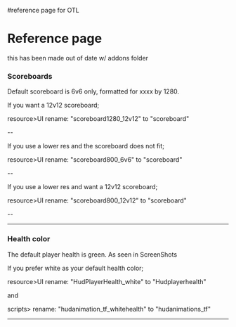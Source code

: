 #reference page for OTL

# Reference page #

this has been made out of date w/ addons folder

### Scoreboards ###

Default scoreboard is 6v6 only, formatted for xxxx by 1280.

If you want a 12v12 scoreboard;

resource>UI
rename: "scoreboard1280\_12v12" to "scoreboard"

--

If you use a lower res and the scoreboard does not fit;

resource>UI
rename: "scoreboard800\_6v6" to "scoreboard"

--

If you use a lower res and want a 12v12 scoreboard;

resource>UI
rename: "scoreboard800\_12v12" to "scoreboard"

--


---


### Health color ###

The default player health is green. As seen in ScreenShots

If you prefer white as your default health color;

resource>UI
rename: "HudPlayerHealth\_white" to "Hudplayerhealth"

and

scripts>
rename: "hudanimation\_tf\_whitehealth" to "hudanimations\_tf"


---

